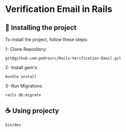 # Verification Email in Rails

## 🚀 Installing the project 

To install the project, follow these steps:

1- Clone Repository:
```
git@github.com:pedrosrc/Rails-Verification-Email.git
```

2- Install gem's

```
bundle install
```

3- Run Migrations

```
rails db:migrate
```

## ☕ Using projecty

```
bin/dev
```